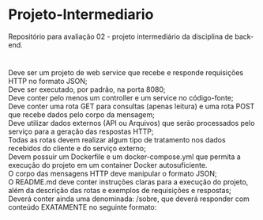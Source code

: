 # Projeto-Intermediario
Repositório para avaliação 02 - projeto intermediário da disciplina de back-end.
#
Deve ser um projeto de web service que recebe e responde requisições HTTP no formato JSON; <br>
Deve ser executado, por padrão, na porta 8080; <br>
Deve conter pelo menos um controller e um service no código-fonte; <br>
Deve conter uma rota GET para consultas (apenas leitura) e uma rota POST que recebe dados pelo corpo da mensagem; <br>
Deve utilizar dados externos (API ou Arquivos) que serão processados pelo serviço para a geração das respostas HTTP; <br>
Todas as rotas devem realizar algum tipo de tratamento nos dados recebidos do cliente e do serviço externo; <br>
Devem possuir um Dockerfile e um docker-compose.yml que permita a execução do projeto em um container Docker autosuficiente. <br>
O corpo das mensagens HTTP deve manipular o formato JSON; <br>
O README.md deve conter instruções claras para a execução do projeto, além da descrição das rotas e exemplos de requisições e respostas; <br>
Deverá conter ainda uma denominada: /sobre, que deverá responder com conteúdo EXATAMENTE no seguinte formato:
